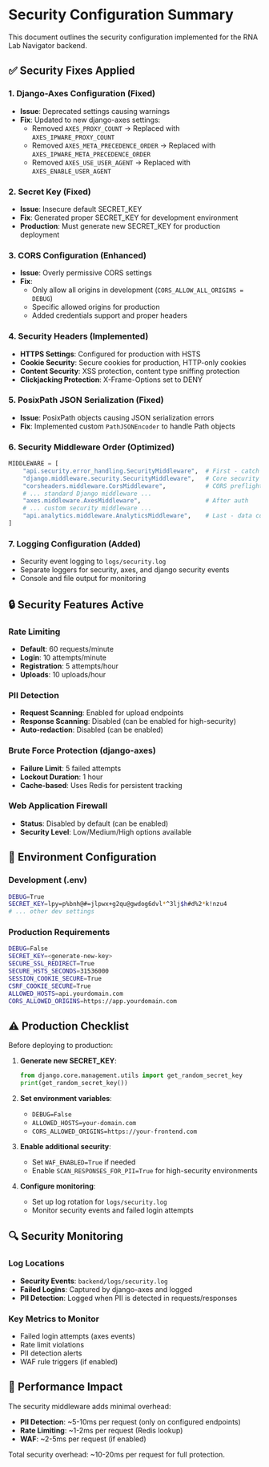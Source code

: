 # Security Configuration Summary

This document outlines the security configuration implemented for the RNA Lab Navigator backend.

## ✅ Security Fixes Applied

### 1. Django-Axes Configuration (Fixed)
- **Issue**: Deprecated settings causing warnings
- **Fix**: Updated to new django-axes settings:
  - Removed `AXES_PROXY_COUNT` → Replaced with `AXES_IPWARE_PROXY_COUNT`
  - Removed `AXES_META_PRECEDENCE_ORDER` → Replaced with `AXES_IPWARE_META_PRECEDENCE_ORDER`  
  - Removed `AXES_USE_USER_AGENT` → Replaced with `AXES_ENABLE_USER_AGENT`

### 2. Secret Key (Fixed)
- **Issue**: Insecure default SECRET_KEY
- **Fix**: Generated proper SECRET_KEY for development environment
- **Production**: Must generate new SECRET_KEY for production deployment

### 3. CORS Configuration (Enhanced)
- **Issue**: Overly permissive CORS settings
- **Fix**: 
  - Only allow all origins in development (`CORS_ALLOW_ALL_ORIGINS = DEBUG`)
  - Specific allowed origins for production
  - Added credentials support and proper headers

### 4. Security Headers (Implemented)
- **HTTPS Settings**: Configured for production with HSTS
- **Cookie Security**: Secure cookies for production, HTTP-only cookies
- **Content Security**: XSS protection, content type sniffing protection
- **Clickjacking Protection**: X-Frame-Options set to DENY

### 5. PosixPath JSON Serialization (Fixed)
- **Issue**: PosixPath objects causing JSON serialization errors
- **Fix**: Implemented custom `PathJSONEncoder` to handle Path objects

### 6. Security Middleware Order (Optimized)
```python
MIDDLEWARE = [
    "api.security.error_handling.SecurityMiddleware",  # First - catch all errors
    "django.middleware.security.SecurityMiddleware",   # Core security
    "corsheaders.middleware.CorsMiddleware",           # CORS preflight
    # ... standard Django middleware ...
    "axes.middleware.AxesMiddleware",                  # After auth
    # ... custom security middleware ...
    "api.analytics.middleware.AnalyticsMiddleware",    # Last - data collection
]
```

### 7. Logging Configuration (Added)
- Security event logging to `logs/security.log`
- Separate loggers for security, axes, and django security events
- Console and file output for monitoring

## 🔒 Security Features Active

### Rate Limiting
- **Default**: 60 requests/minute
- **Login**: 10 attempts/minute  
- **Registration**: 5 attempts/hour
- **Uploads**: 10 uploads/hour

### PII Detection
- **Request Scanning**: Enabled for upload endpoints
- **Response Scanning**: Disabled (can be enabled for high-security)
- **Auto-redaction**: Disabled (can be enabled)

### Brute Force Protection (django-axes)
- **Failure Limit**: 5 failed attempts
- **Lockout Duration**: 1 hour
- **Cache-based**: Uses Redis for persistent tracking

### Web Application Firewall
- **Status**: Disabled by default (can be enabled)
- **Security Level**: Low/Medium/High options available

## 🔧 Environment Configuration

### Development (.env)
```bash
DEBUG=True
SECRET_KEY=lpy=p%bnh@#=jlpwx+g2qu@gwdog6dvl*^3lj$h#d%2*k!nzu4
# ... other dev settings
```

### Production Requirements
```bash
DEBUG=False
SECRET_KEY=<generate-new-key>
SECURE_SSL_REDIRECT=True
SECURE_HSTS_SECONDS=31536000
SESSION_COOKIE_SECURE=True
CSRF_COOKIE_SECURE=True
ALLOWED_HOSTS=api.yourdomain.com
CORS_ALLOWED_ORIGINS=https://app.yourdomain.com
```

## ⚠️ Production Checklist

Before deploying to production:

1. **Generate new SECRET_KEY**:
   ```python
   from django.core.management.utils import get_random_secret_key
   print(get_random_secret_key())
   ```

2. **Set environment variables**:
   - `DEBUG=False`
   - `ALLOWED_HOSTS=your-domain.com`
   - `CORS_ALLOWED_ORIGINS=https://your-frontend.com`

3. **Enable additional security**:
   - Set `WAF_ENABLED=True` if needed
   - Enable `SCAN_RESPONSES_FOR_PII=True` for high-security environments

4. **Configure monitoring**:
   - Set up log rotation for `logs/security.log`
   - Monitor security events and failed login attempts

## 🔍 Security Monitoring

### Log Locations
- **Security Events**: `backend/logs/security.log`
- **Failed Logins**: Captured by django-axes and logged
- **PII Detection**: Logged when PII is detected in requests/responses

### Key Metrics to Monitor
- Failed login attempts (axes events)
- Rate limit violations
- PII detection alerts
- WAF rule triggers (if enabled)

## 🚀 Performance Impact

The security middleware adds minimal overhead:
- **PII Detection**: ~5-10ms per request (only on configured endpoints)
- **Rate Limiting**: ~1-2ms per request (Redis lookup)
- **WAF**: ~2-5ms per request (if enabled)

Total security overhead: ~10-20ms per request for full protection.
